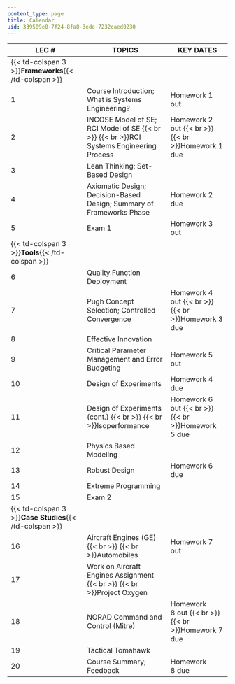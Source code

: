 ```yaml
---
content_type: page
title: Calendar
uid: 339509e0-7f24-8fa8-3ede-7232caed0230
---
```


| LEC # | TOPICS | KEY DATES |
| --- | --- | --- |
| {{< td-colspan 3 >}}**Frameworks**{{< /td-colspan >}} |||
| 1 | Course Introduction; What is Systems Engineering? | Homework 1 out |
| 2 | INCOSE Model of SE; RCI Model of SE  {{< br >}}  {{< br >}}RCI Systems Engineering Process | Homework 2 out  {{< br >}}  {{< br >}}Homework 1 due |
| 3 | Lean Thinking; Set-Based Design |  |
| 4 | Axiomatic Design; Decision-Based Design; Summary of Frameworks Phase | Homework 2 due |
| 5 | Exam 1 | Homework 3 out |
| {{< td-colspan 3 >}}**Tools**{{< /td-colspan >}} |||
| 6 | Quality Function Deployment |  |
| 7 | Pugh Concept Selection; Controlled Convergence | Homework 4 out  {{< br >}}  {{< br >}}Homework 3 due |
| 8 | Effective Innovation |  |
| 9 | Critical Parameter Management and Error Budgeting | Homework 5 out |
| 10 | Design of Experiments | Homework 4 due |
| 11 | Design of Experiments (cont.)  {{< br >}}  {{< br >}}Isoperformance | Homework 6 out  {{< br >}}  {{< br >}}Homework 5 due |
| 12 | Physics Based Modeling |  |
| 13 | Robust Design | Homework 6 due |
| 14 | Extreme Programming |  |
| 15 | Exam 2 |  |
| {{< td-colspan 3 >}}**Case Studies**{{< /td-colspan >}} |||
| 16 | Aircraft Engines (GE)  {{< br >}}  {{< br >}}Automobiles | Homework 7 out |
| 17 | Work on Aircraft Engines Assignment  {{< br >}}  {{< br >}}Project Oxygen |  |
| 18 | NORAD Command and Control (Mitre) | Homework 8 out  {{< br >}}  {{< br >}}Homework 7 due |
| 19 | Tactical Tomahawk |  |
| 20 | Course Summary; Feedback | Homework 8 due